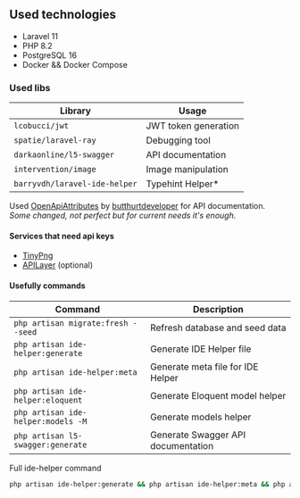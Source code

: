 ## Used technologies
- Laravel 11
- PHP 8.2
- PostgreSQL 16
- Docker && Docker Compose

### Used libs
| Library                       | Usage                |
|-------------------------------|----------------------|
| `lcobucci/jwt`                | JWT token generation |
| `spatie/laravel-ray`          | Debugging tool       |
| `darkaonline/l5-swagger`      | API documentation    |
| `intervention/image`          | Image manipulation   |
| `barryvdh/laravel-ide-helper` | Typehint Helper*     |


Used [OpenApiAttributes](https://github.com/butthurtdeveloper/OpenAPIAttributes) by [butthurtdeveloper](https://github.com/butthurtdeveloper) for API documentation.<br>
*Some changed, not perfect but for current needs it's enough.*

#### Services that need api keys
- [TinyPng](https://tinypng.com/)
- [APILayer](https://apilayer.com/marketplace/image_optimizer-api) (optional)

#### Usefully commands
| Command                            | Description                        |
|------------------------------------|------------------------------------|
| `php artisan migrate:fresh --seed` | Refresh database and seed data     |
| `php artisan ide-helper:generate`  | Generate IDE Helper file           |
| `php artisan ide-helper:meta`      | Generate meta file for IDE Helper  |
| `php artisan ide-helper:eloquent`  | Generate Eloquent model helper     |
| `php artisan ide-helper:models -M` | Generate models helper             |
| `php artisan l5-swagger:generate`  | Generate Swagger API documentation |

Full ide-helper command
```bash
php artisan ide-helper:generate && php artisan ide-helper:meta && php artisan ide-helper:eloquent && php artisan ide-helper:models -M
```

